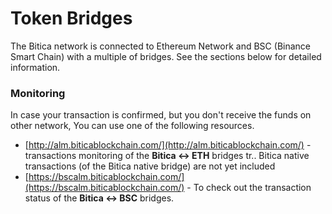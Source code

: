 # Token Bridges

The Bitica network is connected to Ethereum Network and BSC \(Binance Smart Chain\) with a multiple of bridges. See the sections below for detailed information.

### Monitoring

In case your transaction is confirmed, but you don't receive the funds on other network, You can use one of the following resources.

* [http://alm.biticablockchain.com/](http://alm.biticablockchain.com/) - transactions monitoring of the **Bitica &lt;-&gt; ETH** bridges tr.. Bitica native transactions \(of the Bitica native bridge\) are not yet included
* [https://bscalm.biticablockchain.com/](https://bscalm.biticablockchain.com/) - To check out the transaction status of the **Bitica &lt;-&gt; BSC** bridges.


